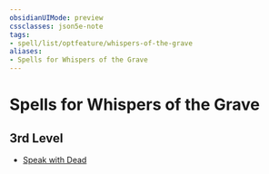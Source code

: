 ```yaml
---
obsidianUIMode: preview
cssclasses: json5e-note
tags:
- spell/list/optfeature/whispers-of-the-grave
aliases:
- Spells for Whispers of the Grave
---
```

# Spells for Whispers of the Grave

## 3rd Level

- [Speak with Dead](/3-Mechanics/CLI/spells/speak-with-dead-xphb.md "XPHB")